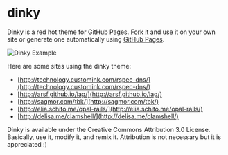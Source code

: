 dinky
=====

Dinky is a red hot theme for GitHub Pages. [Fork it](https://github.com/broccolini/dinky/fork_select) and use it on your own site or generate one automatically using [GitHub Pages](http://pages.github.com).

![Dinky Example](http://broccolini.net/images/dinky-example.png)

Here are some sites using the dinky theme:
* [http://technology.customink.com/rspec-dns/](http://technology.customink.com/rspec-dns/)
* [http://arsf.github.io/lag/](http://arsf.github.io/lag/)
* [http://sagmor.com/tbk/](http://sagmor.com/tbk/)
* [http://elia.schito.me/opal-rails/](http://elia.schito.me/opal-rails/)
* [http://delisa.me/clamshell/](http://delisa.me/clamshell/)

Dinky is available under the Creative Commons Attribution 3.0 License. Basically, use it, modify it, and remix it. Attribution is not necessary but it is appreciated :)

